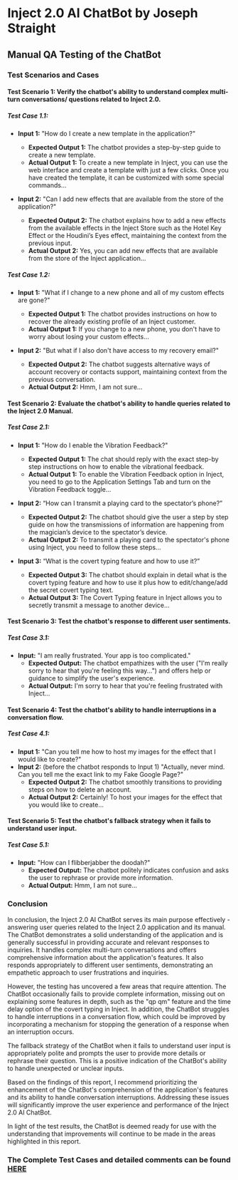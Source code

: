 # Inject 2.0 AI ChatBot by Joseph Straight
## Manual QA Testing of the ChatBot

### Test Scenarios and Cases

#### Test Scenario 1: Verify the chatbot's ability to understand complex multi-turn conversations/ questions related to Inject 2.0.

##### Test Case 1.1:
- **Input 1:** "How do I create a new template in the application?"
  - **Expected Output 1:** The chatbot provides a step-by-step guide to create a new template.
  - **Actual Output 1:** To create a new template in Inject, you can use the web interface and create a template with just a few clicks. Once you have created the template, it can be customized with some special commands...

- **Input 2:** "Can I add new effects that are available from the store of the application?"
  - **Expected Output 2:** The chatbot explains how to add a new effects from the available effects in the Inject Store such as the Hotel Key Effect or the Houdini’s Eyes effect, maintaining the context from the previous input.
  - **Actual Output 2:** Yes, you can add new effects that are available from the store of the Inject application...

##### Test Case 1.2:
- **Input 1:** "What if I change to a new phone and all of my custom effects are gone?"
  - **Expected Output 1:** The chatbot provides instructions on how to recover the already existing profile of an Inject customer.
  - **Actual Output 1:** If you change to a new phone, you don't have to worry about losing your custom effects...

- **Input 2:** "But what if I also don't have access to my recovery email?"
  - **Expected Output 2:** The chatbot suggests alternative ways of account recovery or contacts support, maintaining context from the previous conversation.
  - **Actual Output 2:** Hmm, I am not sure...

#### Test Scenario 2: Evaluate the chatbot's ability to handle queries related to the Inject 2.0 Manual.

##### Test Case 2.1:
- **Input 1:** "How do I enable the Vibration Feedback?"
  - **Expected Output 1:** The chat should reply with the exact step-by step instructions on how to enable the vibrational feedback.
  - **Actual Output 1:** To enable the Vibration Feedback option in Inject, you need to go to the Application Settings Tab and turn on the Vibration Feedback toggle...

- **Input 2:** “How can I transmit a playing card to the spectator’s phone?”
  - **Expected Output 2:** The chatbot should give the user a step by step guide on how the transmissions of information are happening from the magician’s device to the spectator’s device.
  - **Actual Output 2:** To transmit a playing card to the spectator's phone using Inject, you need to follow these steps...

- **Input 3:** “What is the covert typing feature and how to use it?”
  - **Expected Output 3:** The chatbot should explain in detail what is the covert typing feature and how to use it plus how to edit/change/add the secret covert typing text.
  - **Actual Output 3:** The Covert Typing feature in Inject allows you to secretly transmit a message to another device...

#### Test Scenario 3: Test the chatbot's response to different user sentiments.

##### Test Case 3.1:
- **Input:** "I am really frustrated. Your app is too complicated."
  - **Expected Output:** The chatbot empathizes with the user ("I'm really sorry to hear that you're feeling this way...") and offers help or guidance to simplify the user's experience.
  - **Actual Output:** I'm sorry to hear that you're feeling frustrated with Inject...

#### Test Scenario 4: Test the chatbot's ability to handle interruptions in a conversation flow.

##### Test Case 4.1:
- **Input 1:** "Can you tell me how to host my images for the effect that I would like to create?"
- **Input 2:** (before the chatbot responds to Input 1) "Actually, never mind. Can you tell me the exact link to my Fake Google Page?"
  - **Expected Output 2:** The chatbot smoothly transitions to providing steps on how to delete an account.
  - **Actual Output 2:** Certainly! To host your images for the effect that you would like to create...

#### Test Scenario 5: Test the chatbot's fallback strategy when it fails to understand user input.

##### Test Case 5.1:
- **Input:** "How can I flibberjabber the doodah?"
  - **Expected Output:** The chatbot politely indicates confusion and asks the user to rephrase or provide more information.
  - **Actual Output:** Hmm, I am not sure...

### Conclusion

In conclusion, the Inject 2.0 AI ChatBot serves its main purpose effectively - answering user queries related to the Inject 2.0 application and its manual. The ChatBot demonstrates a solid understanding of the application and is generally successful in providing accurate and relevant responses to inquiries. It handles complex multi-turn conversations and offers comprehensive information about the application's features. It also responds appropriately to different user sentiments, demonstrating an empathetic approach to user frustrations and inquiries.

However, the testing has uncovered a few areas that require attention. The ChatBot occasionally fails to provide complete information, missing out on explaining some features in depth, such as the "qp qm" feature and the time delay option of the covert typing in Inject. In addition, the ChatBot struggles to handle interruptions in a conversation flow, which could be improved by incorporating a mechanism for stopping the generation of a response when an interruption occurs.

The fallback strategy of the ChatBot when it fails to understand user input is appropriately polite and prompts the user to provide more details or rephrase their question. This is a positive indication of the ChatBot's ability to handle unexpected or unclear inputs.

Based on the findings of this report, I recommend prioritizing the enhancement of the ChatBot's comprehension of the application's features and its ability to handle conversation interruptions. Addressing these issues will significantly improve the user experience and performance of the Inject 2.0 AI ChatBot.

In light of the test results, the ChatBot is deemed ready for use with the understanding that improvements will continue to be made in the areas highlighted in this report.



### The Complete Test Cases and detailed comments can be found [HERE](https://docs.google.com/document/d/1DBiTsUXrXVFhM6eL8a6jUAQXW1FlwmLx9_k02_2YZFI/edit?usp=sharing)

